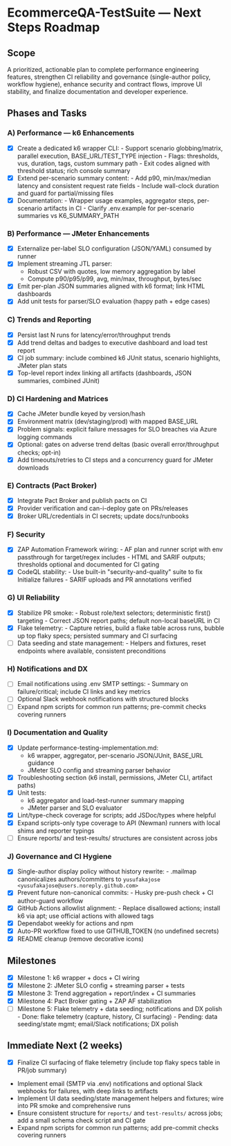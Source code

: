# EcommerceQA-TestSuite — Next Steps Roadmap

## Scope
A prioritized, actionable plan to complete performance engineering features, strengthen CI reliability and governance (single-author policy, workflow hygiene), enhance security and contract flows, improve UI stability, and finalize documentation and developer experience.

## Phases and Tasks

### A) Performance — k6 Enhancements
- [x] Create a dedicated k6 wrapper CLI:
      - Support scenario globbing/matrix, parallel execution, BASE_URL/TEST_TYPE injection
      - Flags: thresholds, vus, duration, tags, custom summary path
      - Exit codes aligned with threshold status; rich console summary
- [x] Extend per-scenario summary content:
      - Add p90, min/max/median latency and consistent request rate fields
      - Include wall-clock duration and guard for partial/missing files
- [x] Documentation:
      - Wrapper usage examples, aggregator steps, per-scenario artifacts in CI
      - Clarify .env.example for per-scenario summaries vs K6_SUMMARY_PATH

### B) Performance — JMeter Enhancements
 - [x] Externalize per-label SLO configuration (JSON/YAML) consumed by runner
 - [x] Implement streaming JTL parser:
      - Robust CSV with quotes, low memory aggregation by label
      - Compute p90/p95/p99, avg, min/max, throughput, bytes/sec
 - [x] Emit per-plan JSON summaries aligned with k6 format; link HTML dashboards
 - [x] Add unit tests for parser/SLO evaluation (happy path + edge cases)

### C) Trends and Reporting
- [x] Persist last N runs for latency/error/throughput trends
- [x] Add trend deltas and badges to executive dashboard and load test report
- [x] CI job summary: include combined k6 JUnit status, scenario highlights, JMeter plan stats
- [x] Top-level report index linking all artifacts (dashboards, JSON summaries, combined JUnit)

### D) CI Hardening and Matrices
- [x] Cache JMeter bundle keyed by version/hash
- [x] Environment matrix (dev/staging/prod) with mapped BASE_URL
- [x] Problem signals: explicit failure messages for SLO breaches via Azure logging commands
- [x] Optional: gates on adverse trend deltas (basic overall error/throughput checks; opt-in)
- [x] Add timeouts/retries to CI steps and a concurrency guard for JMeter downloads

### E) Contracts (Pact Broker)
- [x] Integrate Pact Broker and publish pacts on CI
- [x] Provider verification and can-i-deploy gate on PRs/releases
- [x] Broker URL/credentials in CI secrets; update docs/runbooks

### F) Security
- [x] ZAP Automation Framework wiring:
      - AF plan and runner script with env passthrough for target/regex includes
      - HTML and SARIF outputs; thresholds optional and documented for CI gating
- [x] CodeQL stability:
      - Use built-in "security-and-quality" suite to fix Initialize failures
      - SARIF uploads and PR annotations verified

### G) UI Reliability
- [x] Stabilize PR smoke:
      - Robust role/text selectors; deterministic first() targeting
      - Correct JSON report paths; default non-local baseURL in CI
- [x] Flake telemetry:
      - Capture retries, build a flake table across runs, bubble up top flaky specs; persisted summary and CI surfacing
- [ ] Data seeding and state management:
      - Helpers and fixtures, reset endpoints where available, consistent preconditions

### H) Notifications and DX
- [ ] Email notifications using .env SMTP settings:
      - Summary on failure/critical; include CI links and key metrics
- [ ] Optional Slack webhook notifications with structured blocks
- [ ] Expand npm scripts for common run patterns; pre-commit checks covering runners

### I) Documentation and Quality
 - [x] Update performance-testing-implementation.md:
      - k6 wrapper, aggregator, per-scenario JSON/JUnit, BASE_URL guidance
      - JMeter SLO config and streaming parser behavior
 - [x] Troubleshooting section (k6 install, permissions, JMeter CLI, artifact paths)
 - [x] Unit tests:
      - k6 aggregator and load-test-runner summary mapping
      - JMeter parser and SLO evaluator
- [x] Lint/type-check coverage for scripts; add JSDoc/types where helpful
- [x] Expand scripts-only type coverage to API (Newman) runners with local shims and reporter typings
- [ ] Ensure reports/ and test-results/ structures are consistent across jobs

### J) Governance and CI Hygiene
- [x] Single-author display policy without history rewrite:
      - .mailmap canonicalizes authors/committers to `yusufakajose <yusufakajose@users.noreply.github.com>`
- [x] Prevent future non-canonical commits:
      - Husky pre-push check + CI author-guard workflow
- [x] GitHub Actions allowlist alignment:
      - Replace disallowed actions; install k6 via apt; use official actions with allowed tags
- [x] Dependabot weekly for actions and npm
- [x] Auto-PR workflow fixed to use GITHUB_TOKEN (no undefined secrets)
- [x] README cleanup (remove decorative icons)

## Milestones
- [x] Milestone 1: k6 wrapper + docs + CI wiring
- [x] Milestone 2: JMeter SLO config + streaming parser + tests
- [x] Milestone 3: Trend aggregation + report/index + CI summaries
- [x] Milestone 4: Pact Broker gating + ZAP AF stabilization
- [ ] Milestone 5: Flake telemetry + data seeding; notifications and DX polish
      - Done: flake telemetry (capture, history, CI surfacing)
      - Pending: data seeding/state mgmt; email/Slack notifications; DX polish

## Immediate Next (2 weeks)
- [x] Finalize CI surfacing of flake telemetry (include top flaky specs table in PR/job summary)
- Implement email (SMTP via .env) notifications and optional Slack webhooks for failures, with deep links to artifacts
- Implement UI data seeding/state management helpers and fixtures; wire into PR smoke and comprehensive runs
- Ensure consistent structure for `reports/` and `test-results/` across jobs; add a small schema check script and CI gate
- Expand npm scripts for common run patterns; add pre-commit checks covering runners
